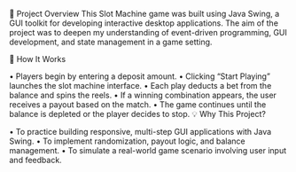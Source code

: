 🧠 Project Overview
This Slot Machine game was built using Java Swing, a GUI toolkit for developing interactive desktop applications. The aim of the project was to deepen my understanding of event-driven programming, GUI development, and state management in a game setting.

🔧 How It Works

• Players begin by entering a deposit amount.
• Clicking “Start Playing” launches the slot machine interface.
• Each play deducts a bet from the balance and spins the reels.
• If a winning combination appears, the user receives a payout based on the match.
• The game continues until the balance is depleted or the player decides to stop.
💡 Why This Project?

• To practice building responsive, multi-step GUI applications with Java Swing.
• To implement randomization, payout logic, and balance management.
• To simulate a real-world game scenario involving user input and feedback.

